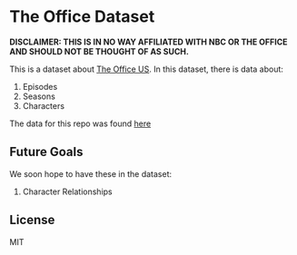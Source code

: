 # The Office Dataset
**DISCLAIMER: THIS IS IN NO WAY AFFILIATED WITH NBC OR THE OFFICE AND SHOULD NOT BE THOUGHT OF AS SUCH.**

This is a dataset about [The Office US](https://www.peacocktv.com/stream-tv/the-office). In this dataset, there is data about:
1. Episodes
2. Seasons
3. Characters

The data for this repo was found [here](https://theoffice.fandom.com/wiki/Main_Page)

## Future Goals
We soon hope to have these in the dataset:
1. Character Relationships

## License
MIT
